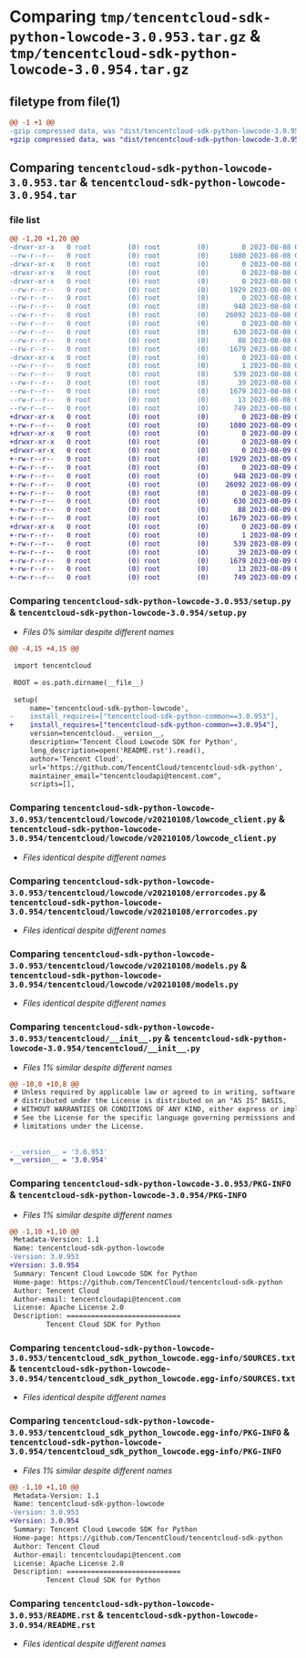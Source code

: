 # Comparing `tmp/tencentcloud-sdk-python-lowcode-3.0.953.tar.gz` & `tmp/tencentcloud-sdk-python-lowcode-3.0.954.tar.gz`

## filetype from file(1)

```diff
@@ -1 +1 @@
-gzip compressed data, was "dist/tencentcloud-sdk-python-lowcode-3.0.953.tar", last modified: Tue Aug  8 00:28:06 2023, max compression
+gzip compressed data, was "dist/tencentcloud-sdk-python-lowcode-3.0.954.tar", last modified: Wed Aug  9 00:28:06 2023, max compression
```

## Comparing `tencentcloud-sdk-python-lowcode-3.0.953.tar` & `tencentcloud-sdk-python-lowcode-3.0.954.tar`

### file list

```diff
@@ -1,20 +1,20 @@
-drwxr-xr-x   0 root         (0) root         (0)        0 2023-08-08 00:28:06.000000 tencentcloud-sdk-python-lowcode-3.0.953/
--rw-r--r--   0 root         (0) root         (0)     1080 2023-08-08 00:28:06.000000 tencentcloud-sdk-python-lowcode-3.0.953/setup.py
-drwxr-xr-x   0 root         (0) root         (0)        0 2023-08-08 00:28:06.000000 tencentcloud-sdk-python-lowcode-3.0.953/tencentcloud/
-drwxr-xr-x   0 root         (0) root         (0)        0 2023-08-08 00:28:06.000000 tencentcloud-sdk-python-lowcode-3.0.953/tencentcloud/lowcode/
-drwxr-xr-x   0 root         (0) root         (0)        0 2023-08-08 00:28:06.000000 tencentcloud-sdk-python-lowcode-3.0.953/tencentcloud/lowcode/v20210108/
--rw-r--r--   0 root         (0) root         (0)     1929 2023-08-08 00:28:06.000000 tencentcloud-sdk-python-lowcode-3.0.953/tencentcloud/lowcode/v20210108/lowcode_client.py
--rw-r--r--   0 root         (0) root         (0)        0 2023-08-08 00:28:06.000000 tencentcloud-sdk-python-lowcode-3.0.953/tencentcloud/lowcode/v20210108/__init__.py
--rw-r--r--   0 root         (0) root         (0)      948 2023-08-08 00:28:06.000000 tencentcloud-sdk-python-lowcode-3.0.953/tencentcloud/lowcode/v20210108/errorcodes.py
--rw-r--r--   0 root         (0) root         (0)    26092 2023-08-08 00:28:06.000000 tencentcloud-sdk-python-lowcode-3.0.953/tencentcloud/lowcode/v20210108/models.py
--rw-r--r--   0 root         (0) root         (0)        0 2023-08-08 00:28:06.000000 tencentcloud-sdk-python-lowcode-3.0.953/tencentcloud/lowcode/__init__.py
--rw-r--r--   0 root         (0) root         (0)      630 2023-08-08 00:28:06.000000 tencentcloud-sdk-python-lowcode-3.0.953/tencentcloud/__init__.py
--rw-r--r--   0 root         (0) root         (0)       88 2023-08-08 00:28:06.000000 tencentcloud-sdk-python-lowcode-3.0.953/setup.cfg
--rw-r--r--   0 root         (0) root         (0)     1679 2023-08-08 00:28:06.000000 tencentcloud-sdk-python-lowcode-3.0.953/PKG-INFO
-drwxr-xr-x   0 root         (0) root         (0)        0 2023-08-08 00:28:06.000000 tencentcloud-sdk-python-lowcode-3.0.953/tencentcloud_sdk_python_lowcode.egg-info/
--rw-r--r--   0 root         (0) root         (0)        1 2023-08-08 00:28:06.000000 tencentcloud-sdk-python-lowcode-3.0.953/tencentcloud_sdk_python_lowcode.egg-info/dependency_links.txt
--rw-r--r--   0 root         (0) root         (0)      539 2023-08-08 00:28:06.000000 tencentcloud-sdk-python-lowcode-3.0.953/tencentcloud_sdk_python_lowcode.egg-info/SOURCES.txt
--rw-r--r--   0 root         (0) root         (0)       39 2023-08-08 00:28:06.000000 tencentcloud-sdk-python-lowcode-3.0.953/tencentcloud_sdk_python_lowcode.egg-info/requires.txt
--rw-r--r--   0 root         (0) root         (0)     1679 2023-08-08 00:28:06.000000 tencentcloud-sdk-python-lowcode-3.0.953/tencentcloud_sdk_python_lowcode.egg-info/PKG-INFO
--rw-r--r--   0 root         (0) root         (0)       13 2023-08-08 00:28:06.000000 tencentcloud-sdk-python-lowcode-3.0.953/tencentcloud_sdk_python_lowcode.egg-info/top_level.txt
--rw-r--r--   0 root         (0) root         (0)      749 2023-08-08 00:28:06.000000 tencentcloud-sdk-python-lowcode-3.0.953/README.rst
+drwxr-xr-x   0 root         (0) root         (0)        0 2023-08-09 00:28:06.000000 tencentcloud-sdk-python-lowcode-3.0.954/
+-rw-r--r--   0 root         (0) root         (0)     1080 2023-08-09 00:28:06.000000 tencentcloud-sdk-python-lowcode-3.0.954/setup.py
+drwxr-xr-x   0 root         (0) root         (0)        0 2023-08-09 00:28:06.000000 tencentcloud-sdk-python-lowcode-3.0.954/tencentcloud/
+drwxr-xr-x   0 root         (0) root         (0)        0 2023-08-09 00:28:06.000000 tencentcloud-sdk-python-lowcode-3.0.954/tencentcloud/lowcode/
+drwxr-xr-x   0 root         (0) root         (0)        0 2023-08-09 00:28:06.000000 tencentcloud-sdk-python-lowcode-3.0.954/tencentcloud/lowcode/v20210108/
+-rw-r--r--   0 root         (0) root         (0)     1929 2023-08-09 00:28:06.000000 tencentcloud-sdk-python-lowcode-3.0.954/tencentcloud/lowcode/v20210108/lowcode_client.py
+-rw-r--r--   0 root         (0) root         (0)        0 2023-08-09 00:28:06.000000 tencentcloud-sdk-python-lowcode-3.0.954/tencentcloud/lowcode/v20210108/__init__.py
+-rw-r--r--   0 root         (0) root         (0)      948 2023-08-09 00:28:06.000000 tencentcloud-sdk-python-lowcode-3.0.954/tencentcloud/lowcode/v20210108/errorcodes.py
+-rw-r--r--   0 root         (0) root         (0)    26092 2023-08-09 00:28:06.000000 tencentcloud-sdk-python-lowcode-3.0.954/tencentcloud/lowcode/v20210108/models.py
+-rw-r--r--   0 root         (0) root         (0)        0 2023-08-09 00:28:06.000000 tencentcloud-sdk-python-lowcode-3.0.954/tencentcloud/lowcode/__init__.py
+-rw-r--r--   0 root         (0) root         (0)      630 2023-08-09 00:28:06.000000 tencentcloud-sdk-python-lowcode-3.0.954/tencentcloud/__init__.py
+-rw-r--r--   0 root         (0) root         (0)       88 2023-08-09 00:28:06.000000 tencentcloud-sdk-python-lowcode-3.0.954/setup.cfg
+-rw-r--r--   0 root         (0) root         (0)     1679 2023-08-09 00:28:06.000000 tencentcloud-sdk-python-lowcode-3.0.954/PKG-INFO
+drwxr-xr-x   0 root         (0) root         (0)        0 2023-08-09 00:28:06.000000 tencentcloud-sdk-python-lowcode-3.0.954/tencentcloud_sdk_python_lowcode.egg-info/
+-rw-r--r--   0 root         (0) root         (0)        1 2023-08-09 00:28:06.000000 tencentcloud-sdk-python-lowcode-3.0.954/tencentcloud_sdk_python_lowcode.egg-info/dependency_links.txt
+-rw-r--r--   0 root         (0) root         (0)      539 2023-08-09 00:28:06.000000 tencentcloud-sdk-python-lowcode-3.0.954/tencentcloud_sdk_python_lowcode.egg-info/SOURCES.txt
+-rw-r--r--   0 root         (0) root         (0)       39 2023-08-09 00:28:06.000000 tencentcloud-sdk-python-lowcode-3.0.954/tencentcloud_sdk_python_lowcode.egg-info/requires.txt
+-rw-r--r--   0 root         (0) root         (0)     1679 2023-08-09 00:28:06.000000 tencentcloud-sdk-python-lowcode-3.0.954/tencentcloud_sdk_python_lowcode.egg-info/PKG-INFO
+-rw-r--r--   0 root         (0) root         (0)       13 2023-08-09 00:28:06.000000 tencentcloud-sdk-python-lowcode-3.0.954/tencentcloud_sdk_python_lowcode.egg-info/top_level.txt
+-rw-r--r--   0 root         (0) root         (0)      749 2023-08-09 00:28:06.000000 tencentcloud-sdk-python-lowcode-3.0.954/README.rst
```

### Comparing `tencentcloud-sdk-python-lowcode-3.0.953/setup.py` & `tencentcloud-sdk-python-lowcode-3.0.954/setup.py`

 * *Files 0% similar despite different names*

```diff
@@ -4,15 +4,15 @@
 
 import tencentcloud
 
 ROOT = os.path.dirname(__file__)
 
 setup(
     name='tencentcloud-sdk-python-lowcode',
-    install_requires=["tencentcloud-sdk-python-common==3.0.953"],
+    install_requires=["tencentcloud-sdk-python-common==3.0.954"],
     version=tencentcloud.__version__,
     description='Tencent Cloud Lowcode SDK for Python',
     long_description=open('README.rst').read(),
     author='Tencent Cloud',
     url='https://github.com/TencentCloud/tencentcloud-sdk-python',
     maintainer_email="tencentcloudapi@tencent.com",
     scripts=[],
```

### Comparing `tencentcloud-sdk-python-lowcode-3.0.953/tencentcloud/lowcode/v20210108/lowcode_client.py` & `tencentcloud-sdk-python-lowcode-3.0.954/tencentcloud/lowcode/v20210108/lowcode_client.py`

 * *Files identical despite different names*

### Comparing `tencentcloud-sdk-python-lowcode-3.0.953/tencentcloud/lowcode/v20210108/errorcodes.py` & `tencentcloud-sdk-python-lowcode-3.0.954/tencentcloud/lowcode/v20210108/errorcodes.py`

 * *Files identical despite different names*

### Comparing `tencentcloud-sdk-python-lowcode-3.0.953/tencentcloud/lowcode/v20210108/models.py` & `tencentcloud-sdk-python-lowcode-3.0.954/tencentcloud/lowcode/v20210108/models.py`

 * *Files identical despite different names*

### Comparing `tencentcloud-sdk-python-lowcode-3.0.953/tencentcloud/__init__.py` & `tencentcloud-sdk-python-lowcode-3.0.954/tencentcloud/__init__.py`

 * *Files 1% similar despite different names*

```diff
@@ -10,8 +10,8 @@
 # Unless required by applicable law or agreed to in writing, software
 # distributed under the License is distributed on an "AS IS" BASIS,
 # WITHOUT WARRANTIES OR CONDITIONS OF ANY KIND, either express or implied.
 # See the License for the specific language governing permissions and
 # limitations under the License.
 
 
-__version__ = '3.0.953'
+__version__ = '3.0.954'
```

### Comparing `tencentcloud-sdk-python-lowcode-3.0.953/PKG-INFO` & `tencentcloud-sdk-python-lowcode-3.0.954/PKG-INFO`

 * *Files 1% similar despite different names*

```diff
@@ -1,10 +1,10 @@
 Metadata-Version: 1.1
 Name: tencentcloud-sdk-python-lowcode
-Version: 3.0.953
+Version: 3.0.954
 Summary: Tencent Cloud Lowcode SDK for Python
 Home-page: https://github.com/TencentCloud/tencentcloud-sdk-python
 Author: Tencent Cloud
 Author-email: tencentcloudapi@tencent.com
 License: Apache License 2.0
 Description: ============================
         Tencent Cloud SDK for Python
```

### Comparing `tencentcloud-sdk-python-lowcode-3.0.953/tencentcloud_sdk_python_lowcode.egg-info/SOURCES.txt` & `tencentcloud-sdk-python-lowcode-3.0.954/tencentcloud_sdk_python_lowcode.egg-info/SOURCES.txt`

 * *Files identical despite different names*

### Comparing `tencentcloud-sdk-python-lowcode-3.0.953/tencentcloud_sdk_python_lowcode.egg-info/PKG-INFO` & `tencentcloud-sdk-python-lowcode-3.0.954/tencentcloud_sdk_python_lowcode.egg-info/PKG-INFO`

 * *Files 1% similar despite different names*

```diff
@@ -1,10 +1,10 @@
 Metadata-Version: 1.1
 Name: tencentcloud-sdk-python-lowcode
-Version: 3.0.953
+Version: 3.0.954
 Summary: Tencent Cloud Lowcode SDK for Python
 Home-page: https://github.com/TencentCloud/tencentcloud-sdk-python
 Author: Tencent Cloud
 Author-email: tencentcloudapi@tencent.com
 License: Apache License 2.0
 Description: ============================
         Tencent Cloud SDK for Python
```

### Comparing `tencentcloud-sdk-python-lowcode-3.0.953/README.rst` & `tencentcloud-sdk-python-lowcode-3.0.954/README.rst`

 * *Files identical despite different names*

